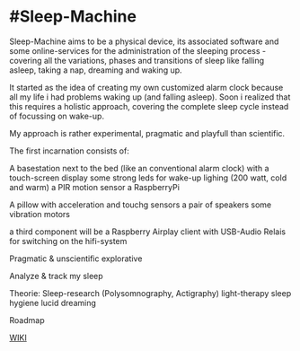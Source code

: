 #Sleep-Machine
===========

Sleep-Machine aims to be a physical device, its associated software and some online-services for the administration of the sleeping process -
covering all the variations, phases and transitions of sleep like falling asleep, taking a nap, dreaming and waking up.


It started as the idea of creating my own customized alarm clock because all my life i had problems waking up (and falling asleep).
Soon i realized that this requires a holistic approach, covering the complete sleep cycle instead of focussing on wake-up.

My approach is rather experimental, pragmatic and playfull than scientific.

The first incarnation consists of:

A basestation next to the bed (like an conventional alarm clock) with
a touch-screen display
some strong leds for wake-up lighing (200 watt, cold and warm)
a PIR motion sensor
a RaspberryPi

A pillow with
acceleration and touchg sensors
a pair of speakers
some vibration motors

a third component will be a Raspberry Airplay client with
USB-Audio
Relais for switching on the hifi-system

Pragmatic & unscientific
explorative

Analyze & track my sleep


Theorie:
Sleep-research (Polysomnography, Actigraphy)
light-therapy
sleep hygiene
lucid dreaming

Roadmap



<a href="https://github.com/Psychedelic-Engineering/sleep-admin/wiki">WIKI</a>